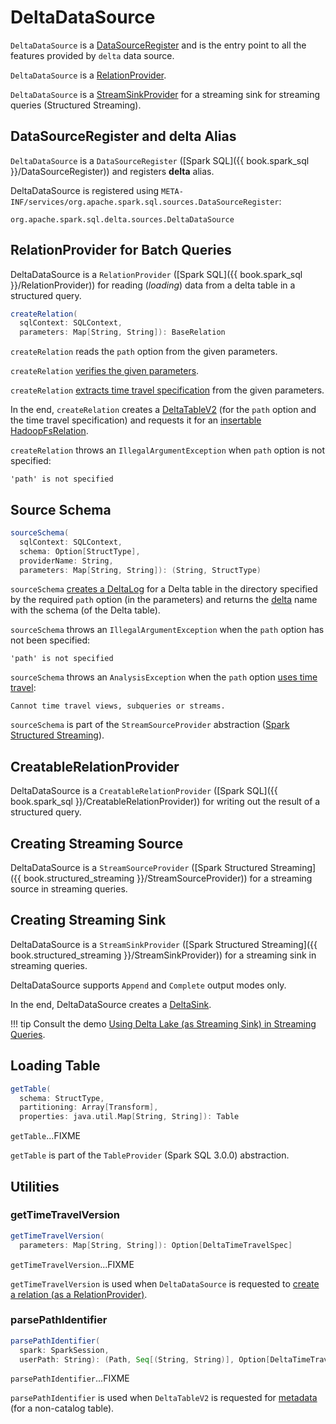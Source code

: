 # DeltaDataSource

`DeltaDataSource` is a [DataSourceRegister](#DataSourceRegister) and is the entry point to all the features provided by `delta` data source.

`DeltaDataSource` is a [RelationProvider](#RelationProvider).

`DeltaDataSource` is a [StreamSinkProvider](#StreamSinkProvider) for a streaming sink for streaming queries (Structured Streaming).

## <span id="delta-format"><span id="DataSourceRegister"> DataSourceRegister and delta Alias

`DeltaDataSource` is a `DataSourceRegister` ([Spark SQL]({{ book.spark_sql }}/DataSourceRegister)) and registers **delta** alias.

DeltaDataSource is registered using `META-INF/services/org.apache.spark.sql.sources.DataSourceRegister`:

```text
org.apache.spark.sql.delta.sources.DeltaDataSource
```

## <span id="RelationProvider"><span id="RelationProvider-createRelation"><span id="createRelation"> RelationProvider for Batch Queries

DeltaDataSource is a `RelationProvider` ([Spark SQL]({{ book.spark_sql }}/RelationProvider)) for reading (_loading_) data from a delta table in a structured query.

```scala
createRelation(
  sqlContext: SQLContext,
  parameters: Map[String, String]): BaseRelation
```

`createRelation` reads the `path` option from the given parameters.

`createRelation` [verifies the given parameters](DeltaOptions.md#verifyOptions).

`createRelation` [extracts time travel specification](#getTimeTravelVersion) from the given parameters.

In the end, `createRelation` creates a [DeltaTableV2](DeltaTableV2.md) (for the `path` option and the time travel specification) and requests it for an [insertable HadoopFsRelation](DeltaTableV2.md#toBaseRelation).

`createRelation` throws an `IllegalArgumentException` when `path` option is not specified:

```text
'path' is not specified
```

## <span id="sourceSchema"> Source Schema

```scala
sourceSchema(
  sqlContext: SQLContext,
  schema: Option[StructType],
  providerName: String,
  parameters: Map[String, String]): (String, StructType)
```

`sourceSchema` [creates a DeltaLog](DeltaLog.md#forTable) for a Delta table in the directory specified by the required `path` option (in the parameters) and returns the [delta](#shortName) name with the schema (of the Delta table).

`sourceSchema` throws an `IllegalArgumentException` when the `path` option has not been specified:

```text
'path' is not specified
```

`sourceSchema` throws an `AnalysisException` when the `path` option [uses time travel](DeltaTableUtils.md#extractIfPathContainsTimeTravel):

```text
Cannot time travel views, subqueries or streams.
```

`sourceSchema` is part of the `StreamSourceProvider` abstraction ([Spark Structured Streaming](https://jaceklaskowski.github.io/spark-structured-streaming-book/StreamSourceProvider/)).

## <span id="CreatableRelationProvider"><span id="CreatableRelationProvider-createRelation"> CreatableRelationProvider

DeltaDataSource is a `CreatableRelationProvider` ([Spark SQL]({{ book.spark_sql }}/CreatableRelationProvider)) for writing out the result of a structured query.

## <span id="StreamSourceProvider"><span id="createSource"> Creating Streaming Source

DeltaDataSource is a `StreamSourceProvider` ([Spark Structured Streaming]({{ book.structured_streaming }}/StreamSourceProvider)) for a streaming source in streaming queries.

## <span id="StreamSinkProvider"><span id="createSink"> Creating Streaming Sink

DeltaDataSource is a `StreamSinkProvider` ([Spark Structured Streaming]({{ book.structured_streaming }}/StreamSinkProvider)) for a streaming sink in streaming queries.

DeltaDataSource supports `Append` and `Complete` output modes only.

In the end, DeltaDataSource creates a [DeltaSink](DeltaSink.md).

!!! tip
    Consult the demo [Using Delta Lake (as Streaming Sink) in Streaming Queries](demo/Using-Delta-Lake-as-Streaming-Sink-in-Structured-Streaming.md).

## <span id="getTable"> Loading Table

```scala
getTable(
  schema: StructType,
  partitioning: Array[Transform],
  properties: java.util.Map[String, String]): Table
```

`getTable`...FIXME

`getTable` is part of the `TableProvider` (Spark SQL 3.0.0) abstraction.

## Utilities

### <span id="getTimeTravelVersion"> getTimeTravelVersion

```scala
getTimeTravelVersion(
  parameters: Map[String, String]): Option[DeltaTimeTravelSpec]
```

`getTimeTravelVersion`...FIXME

`getTimeTravelVersion` is used when `DeltaDataSource` is requested to [create a relation (as a RelationProvider)](#RelationProvider-createRelation).

### <span id="parsePathIdentifier"> parsePathIdentifier

```scala
parsePathIdentifier(
  spark: SparkSession,
  userPath: String): (Path, Seq[(String, String)], Option[DeltaTimeTravelSpec])
```

`parsePathIdentifier`...FIXME

`parsePathIdentifier` is used when `DeltaTableV2` is requested for [metadata](DeltaTableV2.md#rootPath) (for a non-catalog table).

